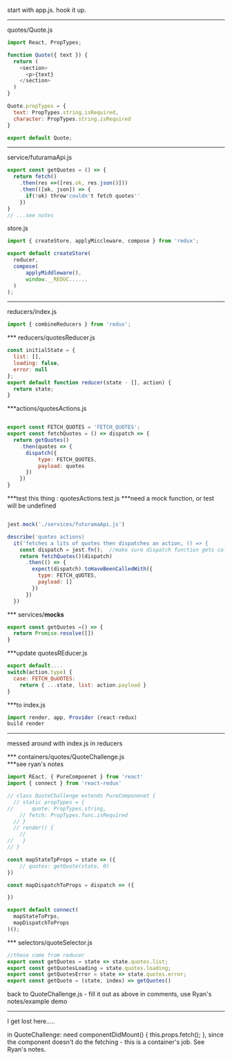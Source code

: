 start with app.js. hook it up. 
***
quotes/Quote.js
```js
import React, PropTypes;

function Quote({ text }) {
  return (
    <section> 
      <p>{text}
    </section>
  )
}

Quote.propTypes = {
  text: PropTypes.string.isRequired,
  character: PropTypes.string.isRequired
}

export default Quote;
```
***

service/futuramaApi.js
```js
export const getQuotes = () => {
  return fetch()
    .then(res =>([res.ok, res.json()]))
    .then(([ok, json]) => {
      if(!ok) throw'couldn't fetch quotes''
    })
}
// ...see notes
```
store.js
```js
import { createStore, applyMiccleware, compose } from 'redux';

export default createStore(
  reducer, 
  compose(
      applyMiddleware(),
      window.__REDUC......
  )
);

```
***
reducers/index.js
```js
import { combineReducers } from 'redux';

```
*** reducers/quotesReducer.js

```js
const initialState = {
  list: [],
  loading: false,
  error: null
};
export default function reducer(state - [], action) {
  return state;
}
```


***actions/quotesActions.js

```js

export const FETCH_QUOTES = 'FETCH_QUOTES';
export const fetchQuotes = () => dispatch => {
  return getQuotes()
    .then(quotes => {
      dispatch({
          type: FETCH_QUOTES,
          payload: quotes
      })
    })
}
```
***test this thing : quotesActions.test.js
    ***need a mock function, or test will be undefined
```js

jest.mock('./services/futuramaApi.js')

describe('quotes actions)
  it('fetches a lits of quotes then dispatches an action, () => {
    const dispatch = jest.fn();  //make sure dispatch function gets called with the appropiate object
    return fetchQuotes()(dispatch)
      .then(() => {
        expect(dispatch).toHaveBeenCalledWith({
          type: FETCH_qUOTES,
          payload: []
        })
      })
  })
```
*** services/__mocks__
```js
export const getQuotes =() => {
  return Promise.resolve([])
}
```
***update quotesREducer.js
```js
export default....
switch(action.type) {
  case: FETCH_QuUOTES:
    return { ...state, list: action.payload }
}
```
***to index.js
```js
import render, app, Provider (react-redux)
build render
```

***
messed around with index.js in reducers

*** containers/quotes/QuoteChallenge.js  
***see ryan's notes
```js
import REact, { PureCompoenet } from 'react'
import { connect } from 'react-redux'

// class QuoteChallenge extends PureComponenet {
  // static propTypes = {
//      quote: PropTypes.string,
    // fetch: PropTypes.func.isRequired
  // }
  // render() {
    // 
//   }
// }

const mapStateTpProps = state => ({
    // quotes: getQuote(state, 0)
})

const mapDispatchToProps = dispatch => ({

})

export default connect(
  mapStateToPrps,
  mapDispatchToProps
)();

```
*** selectors/quoteSelector.js
```js
//these come from reducer
export const getQuotes = state => state.quotes.list;
export const getQuotesLoading = state.quotes.loading;
export const getQuotesError = state => state.quotes.error;
export const getQuote = (state, index) => getQuotes()
```

back to QuoteChallenge.js - fill it out as above in comments, use Ryan's notes/example demo

***
I get lost here.....

in QuoteChallenge: need componentDidMount() { this.props.fetch(); }, since the component doesn't do the fetching - this is a container's job. See Ryan's notes. 
